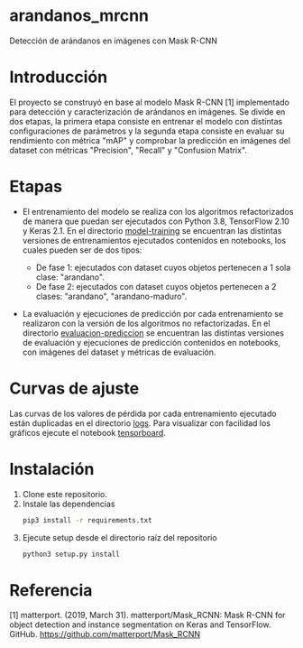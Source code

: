 # arandanos_mrcnn
Detección de arándanos en imágenes con Mask R-CNN

# Introducción

El proyecto se construyó en base al modelo Mask R-CNN [1] implementado para detección y caracterización de arándanos en imágenes. Se divide en dos etapas, la primera etapa consiste en entrenar el modelo con distintas configuraciones de parámetros y la segunda etapa consiste en evaluar su rendimiento con métrica "mAP" y comprobar la predicción en imágenes del dataset con métricas "Precision", "Recall" y "Confusion Matrix".

# Etapas

- El entrenamiento del modelo se realiza con los algoritmos refactorizados de manera que puedan ser ejecutados con Python 3.8, TensorFlow 2.10 y Keras 2.1. En el directorio [model-training](entrenamiento/model-training) se encuentran las distintas versiones de entrenamientos ejecutados contenidos en notebooks, los cuales pueden ser de dos tipos: 
    - De fase 1: ejecutados con dataset cuyos objetos pertenecen a 1 sola clase: "arandano".
    - De fase 2: ejecutados con dataset cuyos objetos pertenecen a 2 clases: "arandano", "arandano-maduro".

- La evaluación y ejecuciones de predicción por cada entrenamiento se realizaron con la versión de los algoritmos no refactorizadas. En el directorio [evaluacion-prediccion](evaluacion-prediccion) se encuentran las distintas versiones de evaluación y ejecuciones de predicción contenidos en notebooks, con imágenes del dataset y métricas de evaluación.

# Curvas de ajuste

Las curvas de los valores de pérdida por cada entrenamiento ejecutado están duplicadas en el directorio [logs](logs). Para visualizar con facilidad los gráficos ejecute el notebook [tensorboard](logs/tensorboard.ipynb).

# Instalación

1. Clone este repositorio.
2. Instale las dependencias
   ```bash
   pip3 install -r requirements.txt
   ```
3. Ejecute setup desde el directorio raíz del repositorio
    ```bash
    python3 setup.py install
    ``` 

# Referencia

[1] matterport. (2019, March 31). matterport/Mask_RCNN: Mask R-CNN for object detection and instance segmentation on Keras and TensorFlow. GitHub. https://github.com/matterport/Mask_RCNN

‌